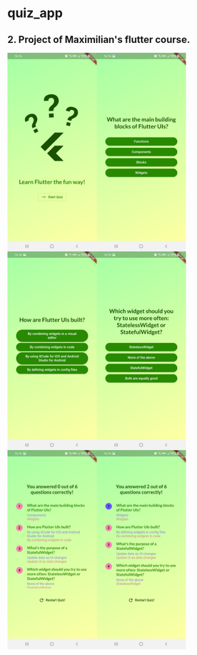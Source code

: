 # quiz_app
## 2. Project of Maximilian's flutter course.

<div style="display: flex; flex-wrap: wrap;">
  <img src="assets/ss/ss_1.jpg" width="200px" />
  <img src="assets/ss/ss_2.jpg" width="200px" />
  <img src="assets/ss/ss_3.jpg" width="200px" />
  <img src="assets/ss/ss_4.jpg" width="200px" />
  <img src="assets/ss/ss_5.jpg" width="200px" />
  <img src="assets/ss/ss_6.jpg" width="200px" />
</div>

